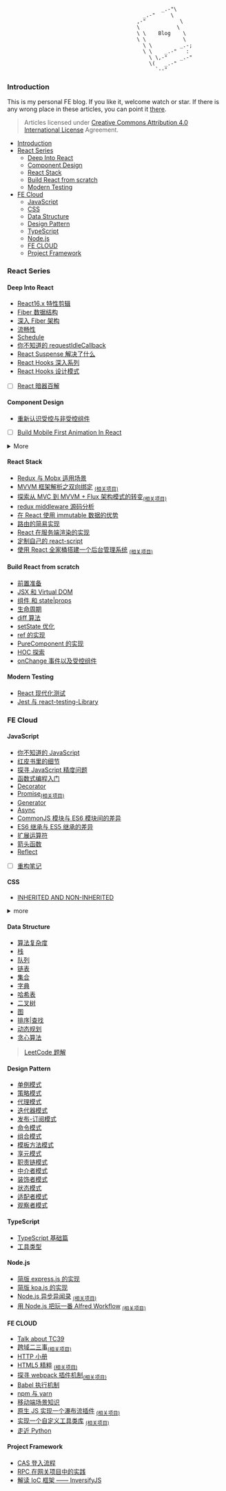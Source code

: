                                                       _.-"\
                                                _.-"     \
                                              ,-"           \
                                              \            \
                                              \ \    Blog    \
                                              \ \            \
                                                \ \         _.-;
                                                \ \    _.-"   :
                                                  \ \,-"    _.-"
                                                  \(   _.-"
                                                    `--"

### Introduction

This is my personal FE blog. If you like it, welcome watch or star. If there is any wrong place in these articles, you can point it [there](https://github.com/MuYunyun/blog/issues/new).

> Articles licensed under [Creative Commons Attribution 4.0 International License](https://creativecommons.org/licenses/by/4.0/deed.en) Agreement.

- [Introduction](#introduction)
- [React Series](#react-series)
  - [Deep Into React](#deep-into-react)
  - [Component Design](#component-design)
  - [React Stack](#react-stack)
  - [Build React from scratch](#build-react-from-scratch)
  - [Modern Testing](#modern-testing)
- [FE Cloud](#fe-cloud)
  - [JavaScript](#javascript)
  - [CSS](#css)
  - [Data Structure](#data-structure)
  - [Design Pattern](#design-pattern)
  - [TypeScript](#typescript)
  - [Node.js](#nodejs)
  - [FE CLOUD](#fe-cloud-1)
  - [Project Framework](#project-framework)

### React Series

#### Deep Into React

* [React16.x 特性剪辑](https://github.com/MuYunyun/blog/blob/master/React/React16.x特性剪辑.md)
* [Fiber 数据结构](https://github.com/MuYunyun/blog/blob/master/React/Fiber数据结构.md)
* [深入 Fiber 架构](https://github.com/MuYunyun/blog/blob/master/React/深入Fiber架构.md)
* [流畅性](https://github.com/MuYunyun/blog/blob/master/React/流畅性.md)
* [Schedule](https://github.com/MuYunyun/blog/blob/master/React/schedule.md)
* [你不知道的 requestIdleCallback](https://github.com/MuYunyun/blog/blob/master/React/你不知道的requestIdleCallback.md)
* [React Suspense 解决了什么](https://github.com/MuYunyun/blog/blob/master/React/suspense解决了什么.md)
* [React Hooks 深入系列](https://github.com/MuYunyun/blog/blob/master/React/React_Hooks深入系列.md)
* [React Hooks 设计模式](https://github.com/MuYunyun/blog/blob/master/React/React_Hooks设计模式.md)

- [ ] [React 暗器百解](https://github.com/MuYunyun/blog/blob/master/React/React暗器百解.md)

#### Component Design

* [重新认识受控与非受控组件](https://github.com/MuYunyun/blog/blob/master/React/组件设计/重新认识受控与非受控组件.md)

- [ ] [Build Mobile First Animation In React](https://github.com/MuYunyun/blog/blob/master/React/Component_Design/build_mobile_first_animation.md)

<details>
  <summary>More</summary>

* [Button](https://github.com/MuYunyun/blog/blob/master/React/Component_Design/Button.md)
* [Icon](https://github.com/MuYunyun/blog/blob/master/React/Component_Design/Icon.md)
* [Menu](https://github.com/MuYunyun/blog/blob/master/React/Component_Design/Menu.md)
* [Keyboard](https://github.com/MuYunyun/blog/blob/master/React/Component_Design/Keyboard.md)
* [Carousel](https://github.com/MuYunyun/blog/blob/master/React/Component_Design/swipe.md)
* [Tabs](https://github.com/MuYunyun/blog/blob/master/React/Component_Design/Tabs.md)
* [Affix](https://github.com/MuYunyun/blog/blob/master/React/Component_Design/Affix.md)
* [AddressPicker](https://github.com/MuYunyun/blog/blob/master/React/Component_Design/AddressPicker.md)
* [CheckBox](https://github.com/MuYunyun/blog/blob/master/React/Component_Design/CheckBox.md)
* [Form](https://github.com/MuYunyun/blog/blob/master/React/Component_Design/Form.md), [oneForm](https://github.com/MuYunyun/oneForm/issues/1)
* [SearchBar](https://github.com/MuYunyun/blog/blob/master/React/Component_Design/SearchBar.md)
* [Modal](https://github.com/MuYunyun/blog/blob/master/React/Component_Design/modal.md)
* [TextArea](https://github.com/MuYunyun/blog/blob/master/React/Component_Design/TextArea.md)
* [主题色替换方案](https://github.com/MuYunyun/blog/blob/master/React/Component_Design/主题色替换方案.md)
* [移动端组件测试指北](https://github.com/MuYunyun/blog/blob/master/React/Component_Design/移动端组件测试指北.md)

- [ ] [组件设计实践](https://github.com/MuYunyun/blog/blob/master/React/Component_Design/组件开发实践.md)

</details>

#### React Stack

* [Redux 与 Mobx 适用场景](https://github.com/MuYunyun/blog/blob/master/React/相关技术栈/Redux与Mobx适用场景.md)
* [MVVM 框架解析之双向绑定](https://github.com/MuYunyun/fe_cloud/issues/11) <sub>[(相关项目)](https://github.com/MuYunyun/mvvm)
* [探索从 MVC 到 MVVM + Flux 架构模式的转变](https://github.com/MuYunyun/blog/issues/14)<sub>[(相关项目)](https://github.com/MuYunyun/stateManage)
* [redux middleware 源码分析](https://github.com/MuYunyun/blog/issues/15)
* [在 React 使用 immutable 数据的优势](https://github.com/MuYunyun/blog/blob/master/React/在react使用immutable数据的优势.md)
* [路由的简易实现](https://github.com/MuYunyun/blog/blob/master/React/router的简易实现.md)
* [React 在服务端渲染的实现](https://github.com/MuYunyun/blog/issues/4)
* [定制自己的 react-script](https://github.com/MuYunyun/blog/blob/master/React/定制自己的react-script.md)
* [使用 React 全家桶搭建一个后台管理系统](https://github.com/MuYunyun/blog/issues/3)
<sub>[(相关项目)](https://github.com/MuYunyun/reactSPA)

#### Build React from scratch

* [前置准备](https://github.com/MuYunyun/blog/blob/master/React/从0到1实现React/0.前置准备.md)
* [JSX 和 Virtual DOM](https://github.com/MuYunyun/blog/blob/master/React/从0到1实现React/1.JSX和虚拟DOM.md)
* [组件 和 state|props](https://github.com/MuYunyun/blog/blob/master/React/从0到1实现React/2.组件和state|props.md)
* [生命周期](https://github.com/MuYunyun/blog/blob/master/React/从0到1实现React/3.生命周期.md)
* [diff 算法](https://github.com/MuYunyun/blog/blob/master/React/从0到1实现React/4.diff算法.md)
* [setState 优化](https://github.com/MuYunyun/blog/blob/master/React/从0到1实现React/5.setState.md)
* [ref 的实现](https://github.com/MuYunyun/blog/blob/master/React/从0到1实现React/6.ref.md)
* [PureComponent 的实现](https://github.com/MuYunyun/blog/blob/master/React/从0到1实现React/7.PureComponent.md)
* [HOC 探索](https://github.com/MuYunyun/blog/blob/master/React/从0到1实现React/8.HOC探索.md)
* [onChange 事件以及受控组件](https://github.com/MuYunyun/blog/blob/master/React/从0到1实现React/9.onChange事件以及受控组件.md)

#### Modern Testing

* [React 现代化测试](https://github.com/MuYunyun/blog/blob/master/React/测试/React现代化测试.md)
* [Jest 与 react-testing-Library](https://github.com/MuYunyun/blog/blob/master/React/测试/Jest与ReactTestingLibrary.md)

### FE Cloud

#### JavaScript

* [你不知道的 JavaScript](https://github.com/MuYunyun/blog/issues/2)
* [红皮书里的细节](https://github.com/MuYunyun/blog/blob/master/BasicSkill/basis/二刷高程.md)
* [探寻 JavaScript 精度问题](https://github.com/MuYunyun/blog/blob/master/BasicSkill/basis/探寻JavaScript精度问题.md)
* [函数式编程入门](https://github.com/MuYunyun/blog/blob/master/BasicSkill/编程范式/函数式编程入门.md)
* [Decorator](https://github.com/MuYunyun/blog/blob/master/BasicSkill/readES6/装饰器.md)
* [Promise](https://github.com/MuYunyun/blog/blob/master/BasicSkill/readES6/Promise.md)<sub>[(相关项目)](https://github.com/MuYunyun/repromise)
* [Generator](https://github.com/MuYunyun/blog/blob/master/BasicSkill/readES6/Generator.md)
* [Async](https://github.com/MuYunyun/blog/blob/master/BasicSkill/readES6/Async.md)
* [CommonJS 模块与 ES6 模块间的差异](https://github.com/MuYunyun/blog/blob/master/BasicSkill/readES6/模块.md)
* [ES6 继承与 ES5 继承的差异](https://github.com/MuYunyun/blog/blob/master/BasicSkill/readES6/继承.md)
* [扩展运算符](https://github.com/MuYunyun/blog/blob/master/BasicSkill/readES6/扩展运算符.md)
* [箭头函数](https://github.com/MuYunyun/blog/blob/master/BasicSkill/readES6/箭头函数.md)
* [Reflect](https://github.com/MuYunyun/blog/blob/master/BasicSkill/readES6/Reflect.md)

- [ ] [重构笔记](https://github.com/MuYunyun/blog/blob/master/BasicSkill/效率篇/重构改善既有代码的设计.md)

#### CSS

* [INHERITED AND NON-INHERITED](https://github.com/MuYunyun/blog/blob/master/BasicSkill/css/INHERITED_AND_NON-INHERITED.md)

<details>
  <summary>more</summary>

* [水平布局解决方案](https://github.com/MuYunyun/blog/blob/master/BasicSkill/basis/水平布局解决方案.md)
* [聊聊 BFC](https://github.com/MuYunyun/blog/blob/master/BasicSkill/css/聊聊BFC.md)

- [ ] [过渡与动画](https://github.com/MuYunyun/blog/blob/master/BasicSkill/css/css小书/过渡与动画.md)

</details>

#### Data Structure

* [算法复杂度](https://github.com/MuYunyun/blog/blob/master/BasicSkill/algorithm/算法复杂度.md)
* [栈](https://github.com/MuYunyun/blog/blob/master/BasicSkill/algorithm/栈.md)
* [队列](https://github.com/MuYunyun/blog/blob/master/BasicSkill/algorithm/队列.md)
* [链表](https://github.com/MuYunyun/blog/blob/master/BasicSkill/algorithm/链表.md)
* [集合](https://github.com/MuYunyun/blog/blob/master/BasicSkill/algorithm/集合.md)
* [字典](https://github.com/MuYunyun/blog/blob/master/BasicSkill/algorithm/字典.md)
* [哈希表](https://github.com/MuYunyun/blog/blob/master/BasicSkill/algorithm/哈希表.md)
* [二叉树](https://github.com/MuYunyun/blog/blob/master/BasicSkill/algorithm/二叉树.md)
* [图](https://github.com/MuYunyun/blog/blob/master/BasicSkill/algorithm/图.md)
* [排序|查找](https://github.com/MuYunyun/blog/blob/master/BasicSkill/algorithm/README.md)
* [动态规划](https://github.com/MuYunyun/blog/blob/master/BasicSkill/algorithm/动态规划.md)
* [贪心算法](https://github.com/MuYunyun/blog/blob/master/BasicSkill/algorithm/贪心算法.md)

> [LeetCode 题解](https://github.com/MuYunyun/blog/blob/master/BasicSkill/LeetCode/README.md)

#### Design Pattern

* [单例模式](https://github.com/MuYunyun/blog/blob/master/BasicSkill/设计模式/单例模式.md)
* [策略模式](https://github.com/MuYunyun/blog/blob/master/BasicSkill/设计模式/策略模式.md)
* [代理模式](https://github.com/MuYunyun/blog/blob/master/BasicSkill/设计模式/代理模式.md)
* [迭代器模式](https://github.com/MuYunyun/blog/blob/master/BasicSkill/设计模式/迭代器模式.md)
* [发布-订阅模式](https://github.com/MuYunyun/blog/blob/master/BasicSkill/设计模式/发布订阅模式.md)
* [命令模式](https://github.com/MuYunyun/blog/blob/master/BasicSkill/设计模式/命令模式.md)
* [组合模式](https://github.com/MuYunyun/blog/blob/master/BasicSkill/设计模式/组合模式.md)
* [模板方法模式](https://github.com/MuYunyun/blog/blob/master/BasicSkill/设计模式/模板方法模式.md)
* [享元模式](https://github.com/MuYunyun/blog/blob/master/BasicSkill/设计模式/享元模式.md)
* [职责链模式](https://github.com/MuYunyun/blog/blob/master/BasicSkill/设计模式/职责链模式.md)
* [中介者模式](https://github.com/MuYunyun/blog/blob/master/BasicSkill/设计模式/中介者模式.md)
* [装饰者模式](https://github.com/MuYunyun/blog/blob/master/BasicSkill/设计模式/装饰者模式.md)
* [状态模式](https://github.com/MuYunyun/blog/blob/master/BasicSkill/设计模式/状态模式.md)
* [适配者模式](https://github.com/MuYunyun/blog/blob/master/BasicSkill/设计模式/适配者模式.md)
* [观察者模式](https://github.com/MuYunyun/blog/blob/master/BasicSkill/设计模式/观察者模式.md)

#### TypeScript

* [TypeScript 基础篇](https://github.com/MuYunyun/blog/blob/master/BasicSkill/typescript/TypeScript基础篇.md)
* [工具类型](https://github.com/MuYunyun/blog/blob/master/BasicSkill/typescript/Utility_Types.md)

#### Node.js

* [简版 express.js 的实现](https://github.com/MuYunyun/blog/blob/master/BasicSkill/node/%E7%AE%80%E7%89%88%20express.js%20%E7%9A%84%E5%AE%9E%E7%8E%B0.md)
* [简版 koa.js 的实现](https://github.com/MuYunyun/blog/blob/master/BasicSkill/node/%E7%AE%80%E7%89%88%20koa%20%E7%9A%84%E5%AE%9E%E7%8E%B0.md)
* [Node.js 异步异闻录](https://github.com/MuYunyun/blog/issues/7)
<sub>[(相关项目)](https://github.com/MuYunyun/demos-of-node.js)
* [用 Node.js 把玩一番 Alfred Workflow](https://github.com/MuYunyun/blog/issues/6) <sub>[(相关项目)](https://github.com/MuYunyun/commonSearch)

#### FE CLOUD

* [Talk about TC39](https://github.com/MuYunyun/blog/blob/master/BasicSkill/fe_cloud/tc39.md)
* [跨域二三事](https://github.com/MuYunyun/blog/issues/13)<sub>[(相关项目)](https://github.com/MuYunyun/cross-domain)
* [HTTP 小册](https://github.com/MuYunyun/blog/blob/master/BasicSkill/http/http.md)
* [HTML5 精粹](https://github.com/MuYunyun/blog/blob/master/BasicSkill/basis/HTML5精粹.md)
<sub>[(相关项目)](https://github.com/MuYunyun/TypeScript)
* [探寻 webpack 插件机制](https://github.com/MuYunyun/blog/blob/master/BasicSkill/fe_cloud/探寻webpack插件机制.md)<sub>[(相关项目)](https://github.com/MuYunyun/analyze-webpack-plugin)
* [Babel 执行机制](https://github.com/MuYunyun/blog/blob/master/BasicSkill/fe_cloud/babel执行机制.md)
* [npm 与 yarn](https://github.com/MuYunyun/blog/blob/master/BasicSkill/fe_cloud/npm和yarn的区别.md)
* [移动端场景知识](https://github.com/MuYunyun/blog/blob/master/BasicSkill/basis/移动端场景知识.md)
* [原生 JS 实现一个瀑布流插件](https://github.com/MuYunyun/fe_cloud/issues/12) <sub>[(相关项目)](https://github.com/MuYunyun/waterfall)
* [实现一个自定义工具类库](https://github.com/MuYunyun/blog/issues/9) <sub>[(相关项目)](https://github.com/MuYunyun/diana)
* [走近 Python](https://github.com/MuYunyun/blog/issues/8)

#### Project Framework

* [CAS 登入流程](https://github.com/MuYunyun/blog/blob/master/BasicSkill/project_framework/CAS登入流程.md)
* [RPC 在网关项目中的实践](https://github.com/MuYunyun/blog/blob/master/BasicSkill/project_framework/RPC在点我达网关的实践一.md)
* [解读 IoC 框架 —— InversifyJS](https://github.com/MuYunyun/blog/blob/master/BasicSkill/project_framework/解读IoC框架InversifyJS.md)